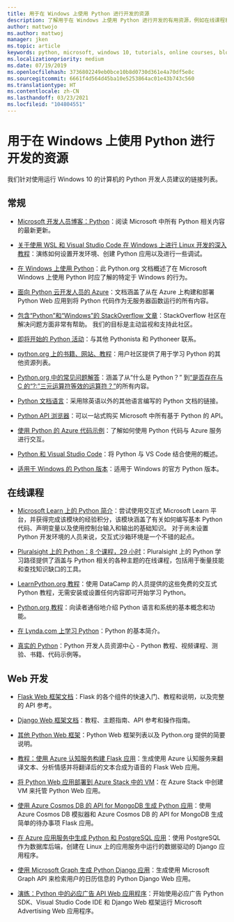 ```yaml
---
title: 用于在 Windows 上使用 Python 进行开发的资源
description: 了解用于在 Windows 上使用 Python 进行开发的有用资源，例如在线课程和 Web 开发。
author: mattwojo
ms.author: mattwoj
manager: jken
ms.topic: article
keywords: python, microsoft, windows 10, tutorials, online courses, blogs, events
ms.localizationpriority: medium
ms.date: 07/19/2019
ms.openlocfilehash: 3736802249eb0bce10b8d0730d361e4a70df5e8c
ms.sourcegitcommit: 6661f4d564d45ba10e5253864ac01e43b743c560
ms.translationtype: HT
ms.contentlocale: zh-CN
ms.lasthandoff: 03/23/2021
ms.locfileid: "104804551"
---
```

# <a name="resources-for-developing-with-python-on-windows"></a>用于在 Windows 上使用 Python 进行开发的资源

我们针对使用运行 Windows 10 的计算机的 Python 开发人员建议的链接列表。

## <a name="general"></a>常规

- [Microsoft 开发人员博客：Python](https://devblogs.microsoft.com/python/)：阅读 Microsoft 中所有 Python 相关内容的最新更新。

- [关于使用 WSL 和 Visual Studio Code 在 Windows 上进行 Linux 开发的深入教程](https://devblogs.microsoft.com/commandline/an-in-depth-tutorial-on-linux-development-on-windows-with-wsl-and-visual-studio-code/)：演练如何设置开发环境、创建 Python 应用以及进行一些调试。

- [在 Windows 上使用 Python](https://docs.python.org/3/using/windows.html)：此 Python.org 文档概述了在 Microsoft Windows 上使用 Python 时应了解的特定于 Windows 的行为。

- [面向 Python 云开发人员的 Azure](/azure/python/)：文档涵盖了从在 Azure 上构建和部署 Python Web 应用到将 Python 代码作为无服务器函数运行的所有内容。

- [包含“Python”和“Windows”的 StackOverflow 文章](https://stackoverflow.com/questions/4750806/how-do-i-install-pip-on-windows/12476379)：StackOverflow 社区在解决问题方面非常有帮助。 我们的目标是主动监视和支持此社区。

- [即将开始的 Python 活动](https://www.python.org/events/python-events)：与其他 Pythonista 和 Pythoneer 联系。

- [python.org 上的书籍、网站、教程](https://wiki.python.org/moin/BeginnersGuide/Programmers)：用户社区提供了用于学习 Python 的其他资源列表。

- [Python.org 中的常见问题解答](https://docs.python.org/3/faq/)：涵盖了从“什么是 Python？” 到[“是否存在与 C 的“?:”三元运算符等效的运算符？”](https://docs.python.org/3/faq/programming.html#is-there-an-equivalent-of-c-s-ternary-operator)的所有内容。

- [Python 文档语言](https://wiki.python.org/moin/Languages)：采用除英语以外的其他语言编写的 Python 文档的链接。

- [Python API 浏览器](/python/api/?view=azure-python)：可以一站式购买 Microsoft 中所有基于 Python 的 API。

- [使用 Python 的 Azure 代码示例](https://azure.microsoft.com/resources/samples/?platform=python&sort=0)：了解如何使用 Python 代码与 Azure 服务进行交互。

- [Python 和 Visual Studio Code](https://code.visualstudio.com/docs/languages/python)：将 Python 与 VS Code 结合使用的概述。

- [适用于 Windows 的 Python 版本](https://www.python.org/downloads/windows/)：适用于 Windows 的官方 Python 版本。

## <a name="online-courses"></a>在线课程

- [Microsoft Learn 上的 Python 简介](/learn/modules/intro-to-python/)：尝试使用交互式 Microsoft Learn 平台，并获得完成该模块的经验积分，该模块涵盖了有关如何编写基本 Python 代码、声明变量以及使用控制台输入和输出的基础知识。 对于尚未设置 Python 开发环境的人员来说，交互式沙箱环境是一个不错的起点。

- [Pluralsight 上的 Python：8 个课程，29 小时](https://app.pluralsight.com/paths/skills/python)：Pluralsight 上的 Python 学习路径提供了涵盖与 Python 相关的各种主题的在线课程，包括用于衡量技能和查找知识缺口的工具。

- [LearnPython.org 教程](https://www.learnpython.org/)：使用 DataCamp 的人员提供的这些免费的交互式 Python 教程，无需安装或设置任何内容即可开始学习 Python。

- [Python.org 教程](https://docs.python.org/3/tutorial/index.html)：向读者通俗地介绍 Python 语言和系统的基本概念和功能。

- [在 Lynda.com 上学习 Python](https://www.lynda.com/Python-tutorials/Learning-Python/661773-2.html)：Python 的基本简介。

- [真实的 Python](https://realpython.com/)：Python 开发人员资源中心 - Python 教程、视频课程、测验、书籍、代码示例等。

## <a name="web-development"></a>Web 开发

- [Flask Web 框架文档](https://flask.palletsprojects.com/en/1.1.x/)：Flask 的各个组件的快速入门、教程和说明，以及完整的 API 参考。

- [Django Web 框架文档](https://docs.djangoproject.com/en/2.2/)：教程、主题指南、API 参考和操作指南。

- [其他 Python Web 框架](https://wiki.python.org/moin/WebFrameworks)：Python Web 框架列表以及 Python.org 提供的简要说明。

- [教程：使用 Azure 认知服务构建 Flask 应用](/azure/cognitive-services/translator/tutorial-build-flask-app-translation-synthesis)：生成使用 Azure 认知服务来翻译文本、分析情感并将翻译后的文本合成为语音的 Flask Web 应用。

- [将 Python Web 应用部署到 Azure Stack 中的 VM](/azure-stack/user/azure-stack-dev-start-howto-vm-python)：在 Azure Stack 中创建 VM 来托管 Python Web 应用。

- [使用 Azure Cosmos DB 的 API for MongoDB 生成 Python 应用](/azure/cosmos-db/create-mongodb-flask)：使用 Azure Cosmos DB 模拟器和 Azure Cosmos DB 的 API for MongoDB 生成简单的待办事项 Flask 应用。

- [在 Azure 应用服务中生成 Python 和 PostgreSQL 应用](/azure/app-service/containers/tutorial-python-postgresql-app)：使用 PostgreSQL 作为数据库后端，创建在 Linux 上的应用服务中运行的数据驱动的 Django 应用程序。

- [使用 Microsoft Graph 生成 Python Django 应用](/graph/tutorials/python)：生成使用 Microsoft Graph API 来检索用户的日历信息的 Python Django Web 应用。

- [演练：Python 中的必应广告 API Web 应用程序](/advertising/guides/walkthrough-web-application-python?view=bingads-13)：开始使用必应广告 Python SDK、Visual Studio Code IDE 和 Django Web 框架运行 Microsoft Advertising Web 应用程序。
